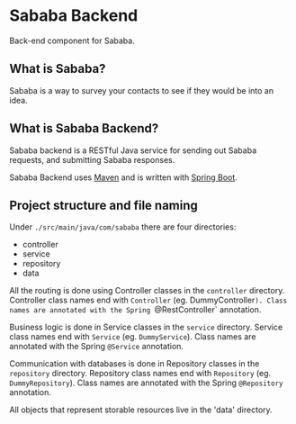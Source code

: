 # Sababa Backend

Back-end component for Sababa.

## What is Sababa?

Sababa is a way to survey your contacts to see if they would be into an idea.

## What is Sababa Backend?

Sababa backend is a RESTful Java service for sending out Sababa requests, and
submitting Sababa responses.

Sababa Backend uses [Maven](https://maven.apache.org) and is written with
[Spring Boot](https://projects.spring.io/spring-boot/).

## Project structure and file naming

Under `./src/main/java/com/sababa` there are four directories:

- controller
- service
- repository
- data

All the routing is done using Controller classes in the `controller` directory.
Controller class names end with `Controller` (eg. DummyController`). Class
names are annotated with the Spring `@RestController` annotation.

Business logic is done in Service classes in the `service` directory.
Service class names end with `Service` (eg. `DummyService`). Class
names are annotated with the Spring `@Service` annotation.

Communication with databases is done in Repository classes
in the `repository` directory. Repository class names end with `Repository`
(eg. `DummyRepository`). Class names are annotated with the Spring
`@Repository` annotation.

All objects that represent storable resources live in the 'data' directory.
